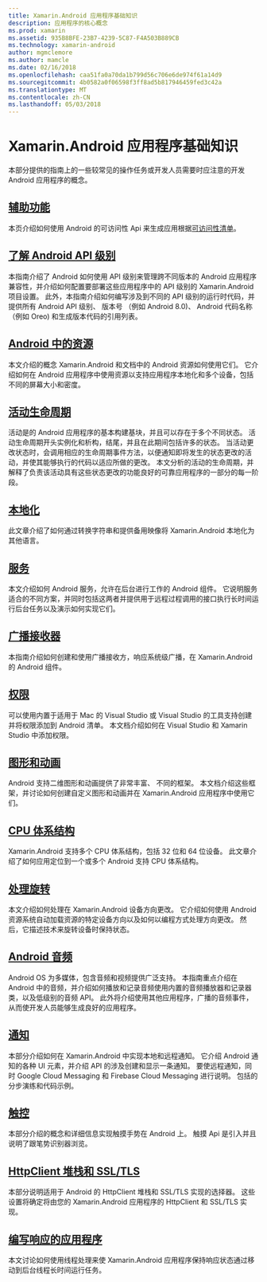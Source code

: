 ```yaml
---
title: Xamarin.Android 应用程序基础知识
description: 应用程序的核心概念
ms.prod: xamarin
ms.assetid: 935B8BFE-23B7-4239-5C87-F4A503B889CB
ms.technology: xamarin-android
author: mgmclemore
ms.author: mamcle
ms.date: 02/16/2018
ms.openlocfilehash: caa51fa0a70da1b799d56c706e6de974f61a14d9
ms.sourcegitcommit: 4b0582a0f06598f3ff8ad5b817946459fed3c42a
ms.translationtype: MT
ms.contentlocale: zh-CN
ms.lasthandoff: 05/03/2018
---
```

# <a name="xamarinandroid-application-fundamentals"></a>Xamarin.Android 应用程序基础知识

本部分提供的指南上的一些较常见的操作任务或开发人员需要时应注意的开发 Android 应用程序的概念。

## <a name="accessibilityandroidapp-fundamentalsaccessibilitymd"></a>[辅助功能](~/android/app-fundamentals/accessibility.md)

本页介绍如何使用 Android 的可访问性 Api 来生成应用根据[可访问性清单](~/cross-platform/app-fundamentals/accessibility.md)。

##  <a name="understanding-android-api-levelsandroidapp-fundamentalsandroid-api-levelsmd"></a>[了解 Android API 级别](~/android/app-fundamentals/android-api-levels.md)

本指南介绍了 Android 如何使用 API 级别来管理跨不同版本的 Android 应用程序兼容性，并介绍如何配置要部署这些应用程序中的 API 级别的 Xamarin.Android 项目设置。 此外，本指南介绍如何编写涉及到不同的 API 级别的运行时代码，并提供所有 Android API 级别、 版本号 （例如 Android 8.0)、 Android 代码名称 （例如 Oreo) 和生成版本代码的引用列表。



##  <a name="resources-in-androidandroidapp-fundamentalsresources-in-androidindexmd"></a>[Android 中的资源](~/android/app-fundamentals/resources-in-android/index.md)

本文介绍的概念 Xamarin.Android 和文档中的 Android 资源如何使用它们。 它介绍如何在 Android 应用程序中使用资源以支持应用程序本地化和多个设备，包括不同的屏幕大小和密度。




##  <a name="activity-lifecycleandroidapp-fundamentalsactivity-lifecycleindexmd"></a>[活动生命周期](~/android/app-fundamentals/activity-lifecycle/index.md)

活动是的 Android 应用程序的基本构建基块，并且可以存在于多个不同状态。 活动生命周期开头实例化和析构，结尾，并且在此期间包括许多的状态。 当活动更改状态时，会调用相应的生命周期事件方法，以便通知即将发生的状态更改的活动，并使其能够执行的代码以适应所做的更改。 本文分析的活动的生命周期，并解释了负责该活动具有这些状态更改的功能良好的可靠应用程序的一部分的每一阶段。

##  <a name="localizationandroidapp-fundamentalslocalizationmd"></a>[本地化](~/android/app-fundamentals/localization.md)

此文章介绍了如何通过转换字符串和提供备用映像将 Xamarin.Android 本地化为其他语言。

## <a name="servicesandroidapp-fundamentalsservicesindexmd"></a>[服务](~/android/app-fundamentals/services/index.md)

本文介绍如何 Android 服务，允许在后台进行工作的 Android 组件。 它说明服务适合的不同方案，并同时包括这两者并提供用于远程过程调用的接口执行长时间运行后台任务以及演示如何实现它们。

## <a name="broadcast-receiversandroidapp-fundamentalsbroadcast-receiversmd"></a>[广播接收器](~/android/app-fundamentals/broadcast-receivers.md)

本指南介绍如何创建和使用广播接收方，响应系统级广播，在 Xamarin.Android 的 Android 组件。



##  <a name="permissionsandroidapp-fundamentalspermissionsmd"></a>[权限](~/android/app-fundamentals/permissions.md)

可以使用内置于适用于 Mac 的 Visual Studio 或 Visual Studio 的工具支持创建并将权限添加到 Android 清单。 本文档介绍如何在 Visual Studio 和 Xamarin Studio 中添加权限。



##  <a name="graphics-and-animationandroidapp-fundamentalsgraphics-and-animationmd"></a>[图形和动画](~/android/app-fundamentals/graphics-and-animation.md)

Android 支持二维图形和动画提供了非常丰富、 不同的框架。 本文档介绍这些框架，并讨论如何创建自定义图形和动画并在 Xamarin.Android 应用程序中使用它们。


##  <a name="cpu-architecturesandroidapp-fundamentalscpu-architecturesmd"></a>[CPU 体系结构](~/android/app-fundamentals/cpu-architectures.md)

Xamarin.Android 支持多个 CPU 体系结构，包括 32 位和 64 位设备。 此文章介绍了如何应用定位到一个或多个 Android 支持 CPU 体系结构。




##  <a name="handling-rotationandroidapp-fundamentalshandling-rotationmd"></a>[处理旋转](~/android/app-fundamentals/handling-rotation.md)

本文介绍如何处理在 Xamarin.Android 设备方向更改。 它介绍如何使用 Android 资源系统自动加载资源的特定设备方向以及如何以编程方式处理方向更改。 然后，它描述技术来旋转设备时保持状态。



##  <a name="android-audioandroidapp-fundamentalsandroid-audiomd"></a>[Android 音频](~/android/app-fundamentals/android-audio.md)

Android OS 为多媒体，包含音频和视频提供广泛支持。 本指南重点介绍在 Android 中的音频，并介绍如何播放和记录音频使用内置的音频播放器和记录器类，以及低级别的音频 API。 此外将介绍使用其他应用程序，广播的音频事件，从而使开发人员能够生成良好的应用程序。




##  <a name="notificationsandroidapp-fundamentalsnotificationsindexmd"></a>[通知](~/android/app-fundamentals/notifications/index.md)

本部分介绍如何在 Xamarin.Android 中实现本地和远程通知。 它介绍 Android 通知的各种 UI 元素，并介绍 API 的涉及创建和显示一条通知。 要使远程通知，同时 Google Cloud Messaging 和 Firebase Cloud Messaging 进行说明。 包括的分步演练和代码示例。



##  <a name="touchandroidapp-fundamentalstouchindexmd"></a>[触控](~/android/app-fundamentals/touch/index.md)

本部分介绍的概念和详细信息实现触摸手势在 Android 上。 触摸 Api 是引入并且说明了跟笔势识别器浏览。



##  <a name="httpclient-stack-and-ssltlsandroidapp-fundamentalshttp-stackmd"></a>[HttpClient 堆栈和 SSL/TLS](~/android/app-fundamentals/http-stack.md)

本部分说明适用于 Android 的 HttpClient 堆栈和 SSL/TLS 实现的选择器。 这些设置将确定将由您的 Xamarin.Android 应用程序的 HttpClient 和 SSL/TLS 实现。


##  <a name="writing-responsive-applicationswriting-responsive-appsmd"></a>[编写响应的应用程序](writing-responsive-apps.md)

本文讨论如何使用线程处理来使 Xamarin.Android 应用程序保持响应状态通过移动到后台线程长时间运行任务。
